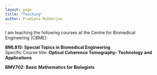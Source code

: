 ```yaml
---
layout: page
title: "Teaching"
author: Pradipta Mukherjee
---
```

I am teaching the following courses at the Centre for Biomedical Engineering (CBME): 

**BML815: Special Topics in Biomedical Engineering**   
Specific Course title: **Optical Coherence Tomography- Technology and Applications**

**BMV702: Basic Mathematics for Biologists**
